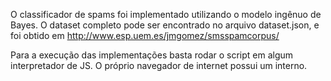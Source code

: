 O classificador de spams foi implementado utilizando o modelo ingênuo de Bayes.
O dataset completo pode ser encontrado no arquivo dataset.json, e foi obtido em http://www.esp.uem.es/jmgomez/smsspamcorpus/

Para a execução das implementações basta rodar o script em algum interpretador de JS. O próprio navegador de internet possui um interno.

